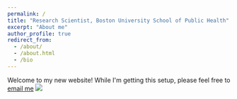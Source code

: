```yaml
---
permalink: /
title: "Research Scientist, Boston University School of Public Health"
excerpt: "About me"
author_profile: true
redirect_from: 
  - /about/
  - /about.html
  - /bio
---
```


Welcome to my new website! While I'm getting this setup, please feel free to [email me](mailto:cmilando@bu.edu)
![]("/_images/headshot_mini.png")